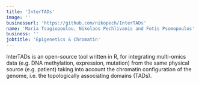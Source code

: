 ```yaml
---
title: 'InterTADs'
image: ''
businessurl: 'https://github.com/nikopech/InterTADs'
name: 'Maria Tsagiopoulou, Nikolaos Pechlivanis and Fotis Psomopoulos'
business: ''
jobtitle: 'Epigenetics & Chromatin'
---
```


InterTADs is an open-source tool written in R, for integrating multi-omics data (e.g. DNA methylation, expression, mutation) from the same physical source (e.g. patient) taking into account the chromatin configuration of the genome, i.e. the topologically associating domains (TADs).
